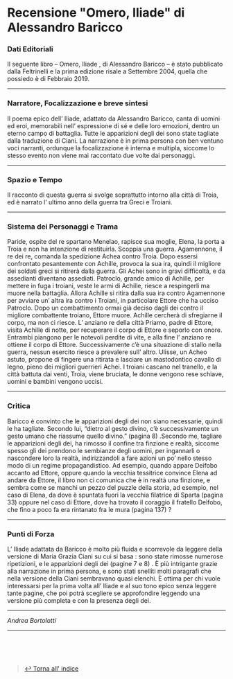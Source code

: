 # Recensione "Omero, Iliade" di Alessandro Baricco <!-- Metadata: type: Outline; created: 2020-09-16 15:26:33; reads: 7; read: 2020-09-16 16:02:28; revision: 7; modified: 2020-09-16 16:02:28; importance: 0/5; urgency: 0/5; -->
 ### Dati Editoriali
Il seguente libro – Omero, Iliade , di Alessandro Baricco – è stato pubblicato dalla Feltrinelli e la prima edizione risale a Settembre 2004, quella che possiedo è di Febbraio 2019. 

---

 ### Narratore, Focalizzazione e breve sintesi
Il poema epico dell’ Iliade, adattato da Alessandro Baricco,  canta di uomini ed eroi, memorabili nell’ espressione di sé e delle loro emozioni, dentro un eterno campo di battaglia. Tutte le apparizioni degli dei sono state tagliate dalla traduzione di Ciani. La narrazione è in prima persona con ben ventuno voci narranti, ordunque la focalizzazione è interna e multipla, siccome lo stesso evento non viene mai raccontato due volte dai personaggi.

---

 ### Spazio e Tempo
Il racconto di questa guerra si svolge soprattutto intorno alla città di Troia, ed è narrato l’ ultimo anno della guerra tra Greci e Troiani.

---

 ### Sistema dei Personaggi e Trama
Paride, ospite del re spartano Menelao, rapisce sua moglie, Elena, la porta a Troia e  non ha intenzione di restituirla. Scoppia una guerra. Agamennone, il re dei re, comanda la spedizione Achea contro Troia. Dopo essersi confrontato pesantemente con Achille, provoca la sua ira, quindi il migliore dei soldati greci si ritirerà dalla guerra. Gli Achei sono in gravi difficoltà, e da assedianti diventano assediati. Patroclo, grande amico di Achille,  per mettere in fuga i troiani, veste le armi di Achille, riesce a respingerli ma muore nella battaglia. Allora Achille si ritira dalla sua ira contro Agamennone per avviare un’ altra ira contro i Troiani, in particolare Ettore che ha ucciso Patroclo. Dopo un combattimento ormai già deciso dagli dei contro il migliore combattente troiano, Ettore muore. Achille cercherà di sfregiarne il corpo, ma non ci riesce. L’ anziano re della città Priamo, padre di Ettore, visita Achille di notte, per recuperare il corpo di Ettore e seporlo con onore. Entrambi piangono per le notevoli perdite di vite, e alla fine l’ anziano re ottiene il corpo di Ettore. Successivamente c’è una situazione di stallo nella guerra, nessun esercito riesce a prevalere sull’ altro. Ulisse, un Acheo astuto, propone di fingere una ritirata e lasciare un mastodontico cavallo di legno, pieno dei migliori guerrieri Achei. I troiani cascano nel tranello, e la città battuta dai venti, Troia, viene bruciata, le donne vengono rese schiave, uomini e bambini vengono uccisi.

---

 ### Critica
Baricco è convinto che le apparizioni degli dei non siano necessarie, quindi le ha tagliate. Secondo lui, “dietro al gesto divino, c’è successivamente un gesto umano che riassume quello divino.”  (pagina 8) .Secondo me, tagliare le apparizioni degli dei, ha rimosso il confine tra finzione e realtà, siccome spesso gli dei prendono le sembianze degli uomini, per ingannarli o nascondere loro la realtà, indirizzandoli a fare azioni un po’ nello stesso modo di un regime propagandistico. Ad esempio, quando appare Deìfobo accanto ad Ettore, oppure quando la vecchia tessitrice convince Elena ad andare da Ettore, il libro non ci comunica che è in realtà una finzione, e sembra come se manchi un pezzo del puzzle della storia, ad esempio, nel caso di Elena, da dove è spuntata fuori la vecchia filatrice di Sparta (pagina 33) oppure nel caso di Ettore, dove ha trovato il coraggio il fratello Deìfobo, che fino a poco fa era rintanato fra le mura (pagina 137) ?

---

 ### Punti di Forza
L’ Iliade adattata da Baricco è molto più fluida e scorrevole da leggere della versione di Maria Grazia Ciani su cui si basa : sono state rimosse numerose ripetizioni, e le apparizioni degli dei (pagine 7 e 8) . È più intrigante grazie alla narrazione in prima persona, e sono stati snelliti molti paragrafi che nella versione della Ciani sembravano quasi elenchi. È ottima per chi vuole interessarsi per la prima volta all’ Iliade e al suo tono epico senza leggere tante pagine, che poi potrà scegliere se approfondire leggendo una versione più completa e con la presenza degli dei. 

---

_Andrea Bortolotti_

---

<br><br><br>
> [↩️ Torna all' indice](../README.md)

